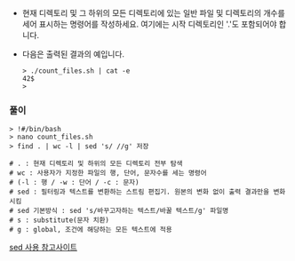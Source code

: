 - 현재 디렉토리 및 그 하위의 모든 디렉토리에 있는 일반 파일 및 디렉토리의 개수를 세어 표시하는 명령어를 작성하세요. 여기에는 시작 디렉토리인 '.'도 포함되어야 합니다.

- 다음은 출력된 결과의 예입니다.

    ```shell
    > ./count_files.sh | cat -e
    42$
    >
    ```



### 풀이

```shell
> !#/bin/bash
> nano count_files.sh
> find . | wc -l | sed 's/ //g' 저장

# . : 현재 디렉토리 및 하위의 모든 디렉토리 전부 탐색
# wc : 사용자가 지정한 파일의 행, 단어, 문자수를 세는 명령어
# (-l : 행 / -w : 단어 / -c : 문자)
# sed : 필터링과 텍스트를 변환하는 스트림 편집기. 원본의 변화 없이 출력 결과만을 변화시킴
# sed 기본방식 : sed 's/바꾸고자하는 텍스트/바꿀 텍스트/g' 파일명
# s : substitute(문자 치환)
# g : global, 조건에 해당하는 모든 텍스트에 적용
```

[sed 사용 참고사이트](https://linuxstory1.tistory.com/entry/SED-명령어-사용법)
